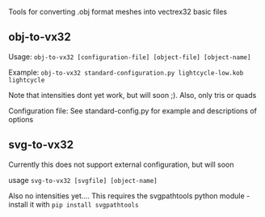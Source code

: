 Tools for converting .obj format meshes into vectrex32 basic files

obj-to-vx32
-----------

Usage: `obj-to-vx32 [configuration-file] [object-file] [object-name]`

Example: `obj-to-vx32 standard-configuration.py lightcycle-low.kob lightcycle`

Note that intensities dont yet work, but will soon ;).  Also, only tris or quads

Configuration file: See standard-config.py for example and descriptions of options

svg-to-vx32
-----------
Currently this does not support external configuration, but will soon

usage `svg-to-vx32 [svgfile] [object-name]`

Also no intensities yet....
This requires the svgpathtools python module - install it with `pip install svgpathtools`
